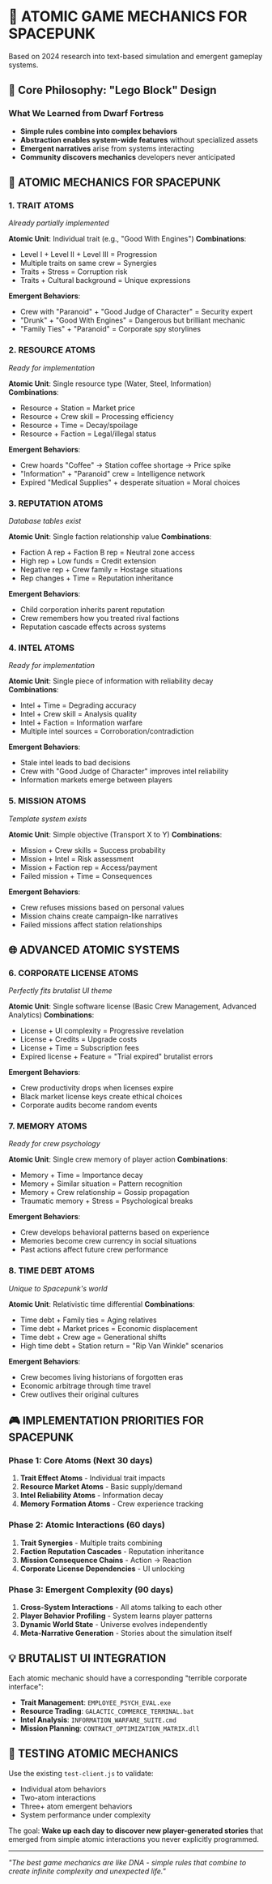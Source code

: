 # 🧬 ATOMIC GAME MECHANICS FOR SPACEPUNK

Based on 2024 research into text-based simulation and emergent gameplay systems.

## 🎯 Core Philosophy: "Lego Block" Design

### What We Learned from Dwarf Fortress
- **Simple rules combine into complex behaviors**
- **Abstraction enables system-wide features** without specialized assets
- **Emergent narratives** arise from systems interacting
- **Community discovers mechanics** developers never anticipated

## 🔬 ATOMIC MECHANICS FOR SPACEPUNK

### 1. **TRAIT ATOMS** 
*Already partially implemented*

**Atomic Unit**: Individual trait (e.g., "Good With Engines")
**Combinations**: 
- Level I + Level II + Level III = Progression
- Multiple traits on same crew = Synergies
- Traits + Stress = Corruption risk
- Traits + Cultural background = Unique expressions

**Emergent Behaviors**:
- Crew with "Paranoid" + "Good Judge of Character" = Security expert
- "Drunk" + "Good With Engines" = Dangerous but brilliant mechanic
- "Family Ties" + "Paranoid" = Corporate spy storylines

### 2. **RESOURCE ATOMS**
*Ready for implementation*

**Atomic Unit**: Single resource type (Water, Steel, Information)
**Combinations**:
- Resource + Station = Market price
- Resource + Crew skill = Processing efficiency  
- Resource + Time = Decay/spoilage
- Resource + Faction = Legal/illegal status

**Emergent Behaviors**:
- Crew hoards "Coffee" → Station coffee shortage → Price spike
- "Information" + "Paranoid" crew = Intelligence network
- Expired "Medical Supplies" + desperate situation = Moral choices

### 3. **REPUTATION ATOMS**
*Database tables exist*

**Atomic Unit**: Single faction relationship value
**Combinations**:
- Faction A rep + Faction B rep = Neutral zone access
- High rep + Low funds = Credit extension
- Negative rep + Crew family = Hostage situations
- Rep changes + Time = Reputation inheritance

**Emergent Behaviors**:
- Child corporation inherits parent reputation
- Crew remembers how you treated rival factions
- Reputation cascade effects across systems

### 4. **INTEL ATOMS**
*Ready for implementation*

**Atomic Unit**: Single piece of information with reliability decay
**Combinations**:
- Intel + Time = Degrading accuracy
- Intel + Crew skill = Analysis quality
- Intel + Faction = Information warfare
- Multiple intel sources = Corroboration/contradiction

**Emergent Behaviors**:
- Stale intel leads to bad decisions
- Crew with "Good Judge of Character" improves intel reliability
- Information markets emerge between players

### 5. **MISSION ATOMS**
*Template system exists*

**Atomic Unit**: Simple objective (Transport X to Y)
**Combinations**:
- Mission + Crew skills = Success probability
- Mission + Intel = Risk assessment
- Mission + Faction rep = Access/payment
- Failed mission + Time = Consequences

**Emergent Behaviors**:
- Crew refuses missions based on personal values
- Mission chains create campaign-like narratives
- Failed missions affect station relationships

## 🌐 ADVANCED ATOMIC SYSTEMS

### 6. **CORPORATE LICENSE ATOMS**
*Perfectly fits brutalist UI theme*

**Atomic Unit**: Single software license (Basic Crew Management, Advanced Analytics)
**Combinations**:
- License + UI complexity = Progressive revelation
- License + Credits = Upgrade costs
- License + Time = Subscription fees
- Expired license + Feature = "Trial expired" brutalist errors

**Emergent Behaviors**:
- Crew productivity drops when licenses expire
- Black market license keys create ethical choices
- Corporate audits become random events

### 7. **MEMORY ATOMS**
*Ready for crew psychology*

**Atomic Unit**: Single crew memory of player action
**Combinations**:
- Memory + Time = Importance decay
- Memory + Similar situation = Pattern recognition
- Memory + Crew relationship = Gossip propagation
- Traumatic memory + Stress = Psychological breaks

**Emergent Behaviors**:
- Crew develops behavioral patterns based on experience
- Memories become crew currency in social situations
- Past actions affect future crew performance

### 8. **TIME DEBT ATOMS**
*Unique to Spacepunk's world*

**Atomic Unit**: Relativistic time differential
**Combinations**:
- Time debt + Family ties = Aging relatives
- Time debt + Market prices = Economic displacement
- Time debt + Crew age = Generational shifts
- High time debt + Station return = "Rip Van Winkle" scenarios

**Emergent Behaviors**:
- Crew becomes living historians of forgotten eras
- Economic arbitrage through time travel
- Crew outlives their original cultures

## 🎮 IMPLEMENTATION PRIORITIES FOR SPACEPUNK

### Phase 1: Core Atoms (Next 30 days)
1. **Trait Effect Atoms** - Individual trait impacts
2. **Resource Market Atoms** - Basic supply/demand
3. **Intel Reliability Atoms** - Information decay
4. **Memory Formation Atoms** - Crew experience tracking

### Phase 2: Atomic Interactions (60 days)
1. **Trait Synergies** - Multiple traits combining
2. **Faction Reputation Cascades** - Reputation inheritance
3. **Mission Consequence Chains** - Action → Reaction
4. **Corporate License Dependencies** - UI unlocking

### Phase 3: Emergent Complexity (90 days)
1. **Cross-System Interactions** - All atoms talking to each other
2. **Player Behavior Profiling** - System learns player patterns
3. **Dynamic World State** - Universe evolves independently
4. **Meta-Narrative Generation** - Stories about the simulation itself

## 💡 BRUTALIST UI INTEGRATION

Each atomic mechanic should have a corresponding "terrible corporate interface":

- **Trait Management**: `EMPLOYEE_PSYCH_EVAL.exe`
- **Resource Trading**: `GALACTIC_COMMERCE_TERMINAL.bat`
- **Intel Analysis**: `INFORMATION_WARFARE_SUITE.cmd`
- **Mission Planning**: `CONTRACT_OPTIMIZATION_MATRIX.dll`

## 🧪 TESTING ATOMIC MECHANICS

Use the existing `test-client.js` to validate:
- Individual atom behaviors
- Two-atom interactions  
- Three+ atom emergent behaviors
- System performance under complexity

The goal: **Wake up each day to discover new player-generated stories** that emerged from simple atomic interactions you never explicitly programmed.

---

*"The best game mechanics are like DNA - simple rules that combine to create infinite complexity and unexpected life."*